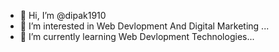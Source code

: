 - 👋 Hi, I’m @dipak1910
- 👀 I’m interested in Web Devlopment And Digital Marketing ...
- 🌱 I’m currently learning Web Devlopment Technologies...
